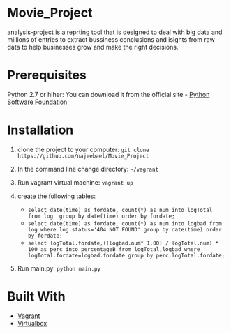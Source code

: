 # Movie_Project

analysis-project is a reprting tool that is designed to deal with big data and millions of entries
to extract bussiness conclusions and isights from raw data to help businesses grow and make the right decisions.

# Prerequisites

Python 2.7 or hiher: You can download it from the official site - [Python Software Foundation](https://www.python.org)



# Installation 


1. clone the project to your computer: ` git clone https://github.com/najeebael/Movie_Project `

2. In the command line change directory: ` ~/vagrant `

3. Run vagrant virtual machine: ` vagrant up `

4. create the following tables:
      * `select date(time) as fordate, count(*) as num into logTotal  from log  group by date(time) order by fordate;`
      * `select date(time) as fordate, count(*) as num into logbad from log where log.status='404 NOT FOUND' group by date(time) order by fordate;`
      * `select logTotal.fordate,((logbad.num* 1.00) / logTotal.num) * 100 as perc into percentageB from logTotal,logbad where logTotal.fordate=logbad.fordate group by perc,logTotal.fordate;`

4. Run main.py: ` python main.py `

# Built With

* [Vagrant](https://www.virtualbox.org/wiki/Downloads)
* [Virtualbox](https://www.vagrantup.com/)
